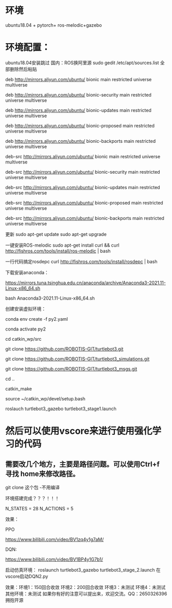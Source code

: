 # 环境
ubuntu18.04 + pytorch+ ros-melodic+gazebo

# 环境配置：
ubuntu18.04安装跳过
国内：ROS换阿里源
sudo gedit /etc/apt/sources.list
全部删除然后粘贴

deb http://mirrors.aliyun.com/ubuntu/ bionic main restricted universe multiverse

deb http://mirrors.aliyun.com/ubuntu/ bionic-security main restricted universe multiverse

deb http://mirrors.aliyun.com/ubuntu/ bionic-updates main restricted universe multiverse

deb http://mirrors.aliyun.com/ubuntu/ bionic-proposed main restricted universe multiverse

deb http://mirrors.aliyun.com/ubuntu/ bionic-backports main restricted universe multiverse

deb-src http://mirrors.aliyun.com/ubuntu/ bionic main restricted universe multiverse

deb-src http://mirrors.aliyun.com/ubuntu/ bionic-security main restricted universe multiverse

deb-src http://mirrors.aliyun.com/ubuntu/ bionic-updates main restricted universe multiverse

deb-src http://mirrors.aliyun.com/ubuntu/ bionic-proposed main restricted universe multiverse

deb-src http://mirrors.aliyun.com/ubuntu/ bionic-backports main restricted universe multiverse

更新
sudo apt-get update
sudo apt-get upgrade

一键安装ROS-melodic
sudo apt-get install curl && curl http://fishros.com/tools/install/ros-melodic | bash

一行代码搞定rosdepc
curl http://fishros.com/tools/install/rosdepc | bash

下载安装anaconda：

https://mirrors.tuna.tsinghua.edu.cn/anaconda/archive/Anaconda3-2021.11-Linux-x86_64.sh


bash Anaconda3-2021.11-Linux-x86_64.sh


创建安装虚拟环境：


conda env create -f py2.yaml

conda activate py2

cd catkin_wp/src

git clone https://github.com/ROBOTIS-GIT/turtlebot3.git

git clone https://github.com/ROBOTIS-GIT/turtlebot3_simulations.git

git clone https://github.com/ROBOTIS-GIT/turtlebot3_msgs.git

cd ..

catkin_make

source ~/catkin_wp/devel/setup.bash

roslauch turtlebot3_gazebo turtlebot3_stage1.launch

# 然后可以使用vscore来进行使用强化学习的代码

## 需要改几个地方，主要是路径问题。可以使用Ctrl+f 寻找 home来修改路径。


git clone 这个包 -不用编译




环境搭建完成？？？！！！




N_STATES =  28  N_ACTIONS = 5

效果：

PPO

https://www.bilibili.com/video/BV1zq4y1g7aM/

DQN:

https://www.bilibili.com/video/BV1BP4y1G7b1/

启动仿真环境：
roslaunch turtlebot3_gazebo turtlebot3_stage_2.launch
在vscore启动DQN2.py

效果：环境1：150回合收敛
      环境2：200回合收敛
      环境3：未测试
      环境4：未测试
      其他环境：未测试
如果你有好的注意可以提出来，欢迎交流。QQ：2650326396
拥抱开源
